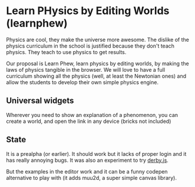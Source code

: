 # Learn PHysics by Editing Worlds (learnphew)

Physics are cool, they make the universe more awesome. The dislike of the physics curriculum in the school is justified because they don't teach physics.
They teach to use physics to get results.

Our proposal is Learn Phew, learn physics by editing worlds, by making the laws of physics tangible in the browser. We will love to have a full curriculum showing all the physics (well, at least the Newtonian ones) and allow the students to develop their own simple physics engine.

## Universal widgets
Wherever you need to show an explanation of a phenomenon, you can create a world, and open the link in any device (bricks not included)

## State
It is a prealpha (or earlier). It should work but it lacks of proper login and it has really annoying bugs. It was also an experiment to try [derby.js](http://derbyjs.com/).

But the examples in the editor work and it can be a funny codepen alternative to play with (it adds muu2d, a super simple canvas library).

